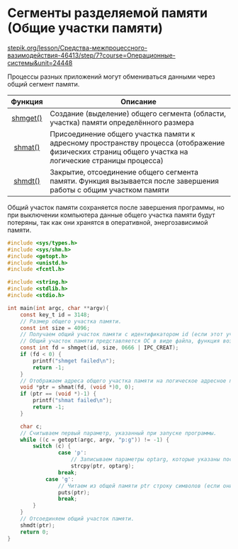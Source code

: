 # Сегменты разделяемой памяти (Общие участки памяти)
[stepik.org/lesson/Средства-межпроцессного-вазимодействия-46413/step/7?course=Операционные-системы&unit=24448](https://stepik.org/lesson/%D0%A1%D1%80%D0%B5%D0%B4%D1%81%D1%82%D0%B2%D0%B0-%D0%BC%D0%B5%D0%B6%D0%BF%D1%80%D0%BE%D1%86%D0%B5%D1%81%D1%81%D0%BD%D0%BE%D0%B3%D0%BE-%D0%B2%D0%B0%D0%B7%D0%B8%D0%BC%D0%BE%D0%B4%D0%B5%D0%B9%D1%81%D1%82%D0%B2%D0%B8%D1%8F-46413/step/7?course=%D0%9E%D0%BF%D0%B5%D1%80%D0%B0%D1%86%D0%B8%D0%BE%D0%BD%D0%BD%D1%8B%D0%B5-%D1%81%D0%B8%D1%81%D1%82%D0%B5%D0%BC%D1%8B&unit=24448)

Процессы разных приложений могут обмениваться данными через общий сегмент памяти.  

| Функция | Описание |
|:-------:|----------|
| [shmget()](https://linux.die.net/man/2/shmget) | Создание (выделение) общего сегмента (области, участка) памяти определённого размера|
| [shmat()](https://linux.die.net/man/2/shmat) | Присоединение общего участка памяти к адресному пространству процесса (отображение физических страниц общего участка на логические страницы процесса) |
| [shmdt()](https://linux.die.net/man/2/shmdt) | Закрытие, отсоединение общего сегмента памяти. Функция вызывается после завершения работы с общим участком памяти |


Общий участок памяти сохраняется после завершения программы, но при выключении компьютера данные общего участка памяти будут потеряны, так как они хранятся в оперативной, энергозависимой памяти.

```c
#include <sys/types.h>
#include <sys/shm.h>
#include <getopt.h>
#include <unistd.h>
#include <fcntl.h>

#include <string.h>
#include <stdlib.h>
#include <stdio.h>

int main(int argc, char **argv){
	const key_t id = 3148;
  	// Размер общего участка памяти.
	const int size = 4096;
  	// Получаем общий участок памяти с идентификатором id (если этот участок не существовал, то он будет создан в ОЗУ).
  	// Общий участок памяти представляется ОС в виде файла, функция возвращает указатель на файл.
	const int fd = shmget(id, size, 0666 | IPC_CREAT);
	if (fd < 0) {
		printf("shmget failed\n");
		return -1;
	}
  	// Отображаем адреса общего участка памяти на логическое адресное пространство, получаем указатель на начало участка.
	void *ptr = shmat(fd, (void *)0, 0);
	if (ptr == (void *)-1) {
		printf("shmat failed\n");
		return -1;
	}

	char c;
  	// Считываем первый параметр, указанный при запуске программы.
	while ((c = getopt(argc, argv, "p:g")) != -1) {
		switch (c) {
      			case 'p':
        			// Записываем параметры optarg, которые указаны после первого параметра в общий участок памяти ptr.
        			strcpy(ptr, optarg);
			  	break;
		  	case 'g':
				// Читаем из общей памяти ptr строку символов (если они там есть).
				puts(ptr);
			  	break;
		}
	}
	// Отсоединяем общий участок памяти.
	shmdt(ptr);
	return 0;
}
```
